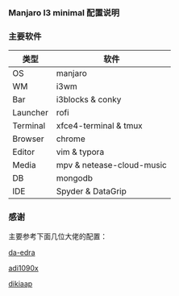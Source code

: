 ### Manjaro I3 minimal 配置说明



### 主要软件

| 类型 | 软件                      |
| -------- | ------------------------- |
| OS       | manjaro                   |
| WM       | i3wm                      |
| Bar      | i3blocks & conky          |
| Launcher | rofi                      |
| Terminal | xfce4-terminal & tmux     |
| Browser  | chrome                    |
| Editor   | vim & typora              |
| Media    | mpv & netease-cloud-music |
| DB       | mongodb         |
| IDE      | Spyder & DataGrip        |





### 感谢

主要参考下面几位大佬的配置：



[da-edra](https://github.com/da-edra/dotfiles)

[adi1090x](https://github.com/adi1090x/dots)

[dikiaap](https://github.com/dikiaap/dotfiles)
